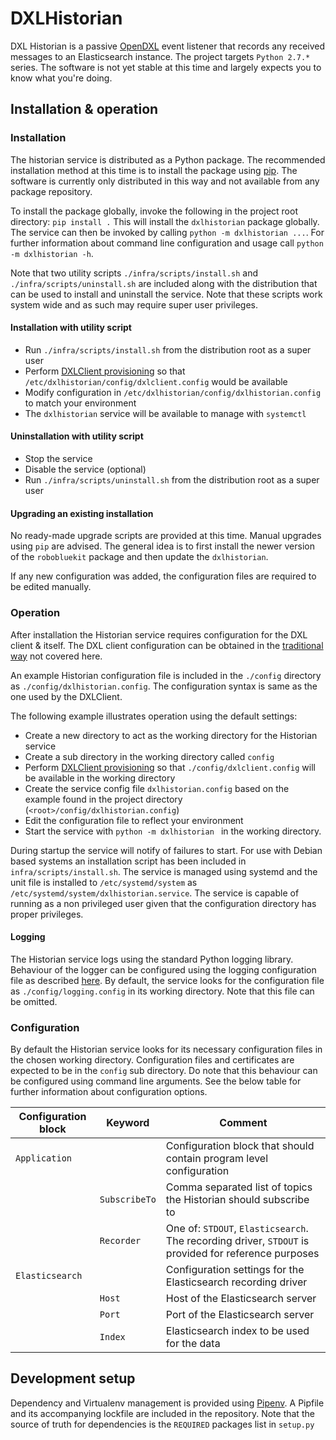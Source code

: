 # DXLHistorian

DXL Historian is a passive [OpenDXL](https://www.opendxl.com/) event listener that records any received messages to an Elasticsearch instance. The project targets `Python 2.7.*` series. The software is not yet stable at this time and largely expects you to know what you're doing.

## Installation & operation

### Installation

The historian service is distributed as a Python package. The recommended installation method at this time is to install the package using [pip](https://pip.pypa.io/en/stable/). The software is currently only distributed in this way and not available from any package repository.

To install the package globally, invoke the following in the project root directory: `pip install .` This will install the `dxlhistorian` package globally. The service can then be invoked by calling `python -m dxlhistorian ...`. For further information about command line configuration and usage call `python -m dxlhistorian -h`.

Note that two utility scripts `./infra/scripts/install.sh` and `./infra/scripts/uninstall.sh` are included along with the distribution that can be used to install and uninstall the service. Note that these scripts work system wide and as such may require super user privileges.

#### Installation with utility script

* Run `./infra/scripts/install.sh` from the distribution root as a super user
* Perform [DXLClient provisioning](https://opendxl.github.io/opendxl-client-python/pydoc/provisioningoverview.html) so that `/etc/dxlhistorian/config/dxlclient.config` would be available
* Modify configuration in `/etc/dxlhistorian/config/dxlhistorian.config` to match your environment
* The `dxlhistorian` service will be available to manage with `systemctl`

#### Uninstallation with utility script

* Stop the service
* Disable the service (optional)
* Run `./infra/scripts/uninstall.sh` from the distribution root as a super user

#### Upgrading an existing installation

No ready-made upgrade scripts are provided at this time. Manual upgrades using `pip` are advised. The general idea is to
first install the newer version of the `robobluekit` package and then update the `dxlhistorian`.

If any new configuration was added, the configuration files are required to be edited manually.

### Operation

After installation the Historian service requires configuration for the DXL client & itself. The DXL client configuration can be obtained in the [traditional way](https://opendxl.github.io/opendxl-client-python/pydoc/provisioningoverview.html) not covered here.  

An example Historian configuration file is included in the `./config` directory as `./config/dxlhistorian.config`. The configuration syntax is same as the one used by the DXLClient.

The following example illustrates operation using the default settings:

* Create a new directory to act as the working directory for the Historian service
* Create a sub directory in the working directory called `config`
* Perform [DXLClient provisioning](https://opendxl.github.io/opendxl-client-python/pydoc/provisioningoverview.html) so that `./config/dxlclient.config` will be available in the working directory
* Create the service config file `dxlhistorian.config` based on the example found in the project directory (`<root>/config/dxlhistorian.config`)
* Edit the configuration file to reflect your environment
* Start the service with `python -m dxlhistorian ` in the working directory.

During startup the service will notify of failures to start. For use with Debian based systems an installation script has been included in `infra/scripts/install.sh`. The service is managed using systemd and the unit file is installed to `/etc/systemd/system` as `/etc/systemd/system/dxlhistorian.service`.
The service is capable of running as a non privileged user given that the configuration directory has proper privileges.


#### Logging

The Historian service logs using the standard Python logging library. Behaviour of the logger can be configured using
the logging configuration file as described [here](https://docs.python.org/2/library/logging.config.html#configuration-file-format).
By default, the service looks for the configuration file as `./config/logging.config` in its working directory. Note
that this file can be omitted.

### Configuration

By default the Historian service looks for its necessary configuration files in the chosen working directory. Configuration files and certificates are expected to be in the `config` sub directory. Do note that this behaviour can be configured using command line arguments. See the below table for further information about configuration options.

Configuration block     | Keyword           | Comment
------------------------|-------------------|---------
`Application`			| 					| Configuration block that should contain program level configuration
						| `SubscribeTo` 	| Comma separated list of topics the Historian should subscribe to
						| `Recorder`		| One of: `STDOUT`, `Elasticsearch`. The recording driver, `STDOUT` is provided for reference purposes
`Elasticsearch`		    |					| Configuration settings for the Elasticsearch recording driver
		    			| `Host`			| Host of the Elasticsearch server
						| `Port`			| Port of the Elasticsearch server
						| `Index`			| Elasticsearch index to be used for the data

## Development setup

Dependency and Virtualenv management is provided using [Pipenv](https://pipenv.readthedocs.io/en/latest/).
A Pipfile and its accompanying lockfile are included in the repository. Note that the source of truth for dependencies is the `REQUIRED` packages list in `setup.py`
